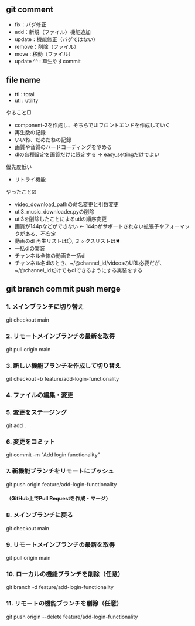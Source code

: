 ## git comment

- fix：バグ修正
- add：新規（ファイル）機能追加
- update：機能修正（バグではない）
- remove：削除（ファイル）
- move : 移動（ファイル） 
- update ^^ : 草生やすcommit

## file name

- ttl : total
- utl : utility


やること□
- component-2を作成し、そちらでUIフロントエンドを作成していく
- 再生数の記録
- いいね、だめだねの記録 
- 画質や音質のハードコーディングをやめる
- dlの各種設定を画質だけに限定する -> easy_settingだけでよい

優先度低い
- リトライ機能



やったこと☑
- video_download_pathの命名変更と引数変更
- utl3_music_downloader.pyの削除
- utl3を削除したことによるutlの順序変更
- 画質が144pなどができない <- 144pがサポートされない拡張子やフォーマッタがある、不安定
- 動画のdl 再生リストは〇, ミックスリストは✖
- 一括dlの実装
- チャンネル全体の動画を一括dl
- チャンネル名dlのとき、~/@channel_id/videosのURL必要だが、~/@channel_idだけでもdlできるようにする実装をする


## git branch commit push merge

### 1. メインブランチに切り替え
git checkout main

### 2. リモートメインブランチの最新を取得
git pull origin main

### 3. 新しい機能ブランチを作成して切り替え
git checkout -b feature/add-login-functionality

### 4. ファイルの編集・変更

### 5. 変更をステージング
git add .

### 6. 変更をコミット
git commit -m "Add login functionality"

### 7. 新機能ブランチをリモートにプッシュ
git push origin feature/add-login-functionality

#### （GitHub上でPull Requestを作成・マージ）

### 8. メインブランチに戻る
git checkout main

### 9. リモートメインブランチの最新を取得
git pull origin main

### 10. ローカルの機能ブランチを削除（任意）
git branch -d feature/add-login-functionality

### 11. リモートの機能ブランチを削除（任意）
git push origin --delete feature/add-login-functionality
